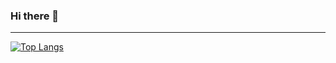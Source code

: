 ### Hi there 👋
-----------

<!--
**checkioname/checkioname** is a ✨ _special_ ✨ repository because its `README.md` (this file) appears on your GitHub profile.

Here are some ideas to get you started:
-->

[![Top Langs](https://github-readme-stats.vercel.app/api/top-langs/?username=checkioname&layout=compact&hide=jupyter%20notebook)](https://github.com/anuraghazra/github-readme-stats)

<br>
<!-- <div style="display: inline_block justify-content: space-between padding:5px">
  <img src="https://cdn.jsdelivr.net/gh/devicons/devicon/icons/linux/linux-original.svg" height=50 width=50 align="center"/>  
  <img src="https://cdn.jsdelivr.net/gh/devicons/devicon/icons/pytorch/pytorch-original.svg" height=50 width=50 align="center"/>
  <img src="https://cdn.jsdelivr.net/gh/devicons/devicon/icons/apache/apache-original.svg" height=50 width=50 align="center"/>
  <img src="https://cdn.jsdelivr.net/gh/devicons/devicon@latest/icons/docker/docker-plain-wordmark.svg" height=50 width=50 align="center" />
  <img src="https://cdn.jsdelivr.net/gh/devicons/devicon@latest/icons/java/java-original.svg" height=60 width=60 align="center" />
</div>
 -->
